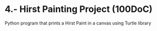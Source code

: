 # 4.- Hirst Painting Project (100DoC)
 Python program that prints a Hirst Paint in a canvas using Turtle library 
